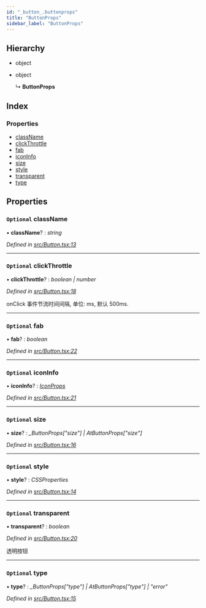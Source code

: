 ```yaml
---
id: "_button_.buttonprops"
title: "ButtonProps"
sidebar_label: "ButtonProps"
---
```


## Hierarchy

* object

* object

  ↳ **ButtonProps**

## Index

### Properties

* [className](_button_.buttonprops.md#optional-classname)
* [clickThrottle](_button_.buttonprops.md#optional-clickthrottle)
* [fab](_button_.buttonprops.md#optional-fab)
* [iconInfo](_button_.buttonprops.md#optional-iconinfo)
* [size](_button_.buttonprops.md#optional-size)
* [style](_button_.buttonprops.md#optional-style)
* [transparent](_button_.buttonprops.md#optional-transparent)
* [type](_button_.buttonprops.md#optional-type)

## Properties

### `Optional` className

• **className**? : *string*

*Defined in [src/Button.tsx:13](https://github.com/tarojsx/ui/blob/v0.11.0/src/Button.tsx#L13)*

___

### `Optional` clickThrottle

• **clickThrottle**? : *boolean | number*

*Defined in [src/Button.tsx:18](https://github.com/tarojsx/ui/blob/v0.11.0/src/Button.tsx#L18)*

onClick 事件节流时间间隔, 单位: ms, 默认 500ms.

___

### `Optional` fab

• **fab**? : *boolean*

*Defined in [src/Button.tsx:22](https://github.com/tarojsx/ui/blob/v0.11.0/src/Button.tsx#L22)*

___

### `Optional` iconInfo

• **iconInfo**? : *[IconProps](_icon_.iconprops.md)*

*Defined in [src/Button.tsx:21](https://github.com/tarojsx/ui/blob/v0.11.0/src/Button.tsx#L21)*

___

### `Optional` size

• **size**? : *_ButtonProps["size"] | AtButtonProps["size"]*

*Defined in [src/Button.tsx:16](https://github.com/tarojsx/ui/blob/v0.11.0/src/Button.tsx#L16)*

___

### `Optional` style

• **style**? : *CSSProperties*

*Defined in [src/Button.tsx:14](https://github.com/tarojsx/ui/blob/v0.11.0/src/Button.tsx#L14)*

___

### `Optional` transparent

• **transparent**? : *boolean*

*Defined in [src/Button.tsx:20](https://github.com/tarojsx/ui/blob/v0.11.0/src/Button.tsx#L20)*

透明按钮

___

### `Optional` type

• **type**? : *_ButtonProps["type"] | AtButtonProps["type"] | "error"*

*Defined in [src/Button.tsx:15](https://github.com/tarojsx/ui/blob/v0.11.0/src/Button.tsx#L15)*
